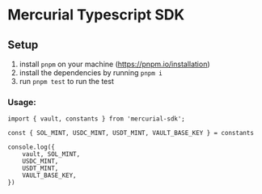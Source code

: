 # Mercurial Typescript SDK

## Setup

1. install `pnpm` on your machine (https://pnpm.io/installation)
2. install the dependencies by running `pnpm i`
3. run `pnpm test` to run the test


### Usage:
```
import { vault, constants } from 'mercurial-sdk';

const { SOL_MINT, USDC_MINT, USDT_MINT, VAULT_BASE_KEY } = constants

console.log({
    vault, SOL_MINT,
    USDC_MINT,
    USDT_MINT,
    VAULT_BASE_KEY,
})
```